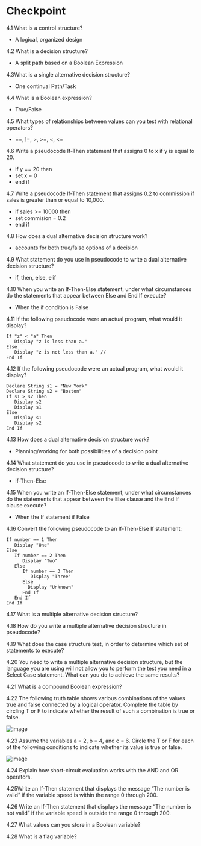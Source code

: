 # Checkpoint
4.1 What is a control structure?

 - A logical, organized design

4.2 What is a decision structure?

 - A split path based on a Boolean Expression

4.3What is a single alternative decision structure?

 - One continual Path/Task

4.4 What is a Boolean expression?

 - True/False

4.5 What types of relationships between values can you test with relational operators?

 - ==, !=, >, >=, <, <=

4.6 Write a pseudocode If-Then statement that assigns 0 to x if y is equal to 20.

 - if y == 20 then
 -    set x = 0
 - end if

4.7 Write a pseudocode If-Then statement that assigns 0.2 to commission if sales is greater than or equal to 10,000.

 - if sales >= 10000 then
 -  set commision = 0.2
 - end if

4.8 How does a dual alternative decision structure work?

 - accounts for both true/false options of a decision

4.9 What statement do you use in pseudocode to write a dual alternative decision structure?

 - if, then, else, elif

4.10 When you write an If-Then-Else statement, under what circumstances do the statements that appear between Else and End If execute?

 - When the if condition is False

4.11 If the following pseudocode were an actual program, what would it display?
```
If "z" < "a" Then
   Display "z is less than a."
Else
   Display "z is not less than a." // 
End If
```
4.12 If the following pseudocode were an actual program, what would it display?
```
Declare String s1 = "New York"
Declare String s2 = "Boston"
If s1 > s2 Then
   Display s2
   Display s1
Else
   Display s1
   Display s2
End If
```

4.13 How does a dual alternative decision structure work?

 - Planning/working for both possibilities of a decision point

4.14 What statement do you use in pseudocode to write a dual alternative decision structure?

 - If-Then-Else

4.15 When you write an If-Then-Else statement, under what circumstances do the statements that appear between the Else clause and the End If clause execute?

 - When the If statement if False

4.16 Convert the following pseudocode to an If-Then-Else If statement:
```
If number == 1 Then
   Display "One"
Else
   If number == 2 Then
      Display "Two"
   Else
      If number == 3 Then
         Display "Three"
      Else
        Display "Unknown"
      End If
   End If
End If
```

4.17 What is a multiple alternative decision structure?

4.18 How do you write a multiple alternative decision structure in pseudocode?

4.19 What does the case structure test, in order to determine which set of statements to execute?

4.20 You need to write a multiple alternative decision structure, but the language you are using will not allow you to perform the test you need in a Select Case statement. What can you do to achieve the same results?

4.21 What is a compound Boolean expression?

4.22 The following truth table shows various combinations of the values true and false connected by a logical operator. Complete the table by circling T or F to indicate whether the result of such a combination is true or false.

![image](https://user-images.githubusercontent.com/47218880/67030627-697cd600-f0d5-11e9-8d5c-1f6f5ac73583.png)



4.23 Assume the variables a = 2, b = 4, and c = 6. Circle the T or F for each of the following conditions to indicate whether its value is true or false.

![image](https://user-images.githubusercontent.com/47218880/67030655-78638880-f0d5-11e9-8e87-3f2d8c245570.png)

4.24 Explain how short-circuit evaluation works with the AND and OR operators.

4.25Write an If-Then statement that displays the message “The number is valid” if the variable speed is within the range 0 through 200.

4.26 Write an If-Then statement that displays the message “The number is not valid” if the variable speed is outside the range 0 through 200.

4.27 What values can you store in a Boolean variable?

4.28 What is a flag variable?


